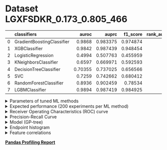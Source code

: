 # Dataset LGXFSDKR_0.173_0.805_466

|    | classifiers                |   auroc |    auprc |   f1_score |   rank_auroc |   rank_auprc |   rank_f1 |
|---:|:---------------------------|--------:|---------:|-----------:|-------------:|-------------:|----------:|
|  0 | GradientBoostingClassifier | 0.9868  | 0.983375 |   0.974874 |            2 |            3 |         2 |
|  1 | XGBClassifier              | 0.9842  | 0.987439 |   0.948454 |            3 |            1 |         3 |
|  2 | LogisticRegression         | 0.4994  | 0.507763 |   0.455959 |            8 |            8 |         8 |
|  3 | KNeighborsClassifier       | 0.6597  | 0.669971 |   0.592593 |            7 |            7 |         7 |
|  4 | DecisionTreeClassifier     | 0.70355 | 0.737025 |   0.656566 |            6 |            6 |         6 |
|  5 | SVC                        | 0.7259  | 0.742662 |   0.680412 |            5 |            5 |         5 |
|  6 | RandomForestClassifier     | 0.8936  | 0.902459 |   0.78534  |            4 |            4 |         4 |
|  7 | LGBMClassifier             | 0.9894  | 0.987419 |   0.984925 |            1 |            1 |         1 |


<details>
<summary>Parameters of tuned ML methods</summary>


```
GradientBoostingClassifier(ccp_alpha=0.0, criterion='friedman_mse', init=None,
                           learning_rate=0.09856925468972667, loss='deviance',
                           max_depth=8, max_features=None, max_leaf_nodes=None,
                           min_impurity_decrease=0.0, min_impurity_split=None,
                           min_samples_leaf=1, min_samples_split=2,
                           min_weight_fraction_leaf=0.0, n_estimators=100,
                           n_iter_no_change=18, presort='deprecated',
                           random_state=466, subsample=1.0, tol=1e-07,
                           validation_fraction=0.02, verbose=0,
                           warm_start=False)
XGBClassifier(alpha=0.001309347764360703, base_score=0.5, booster='gbtree',
              colsample_bylevel=1, colsample_bynode=1, colsample_bytree=1,
              eta=0.09039419595826592, eval_metric='logloss', gamma=0.0,
              gpu_id=-1, importance_type='gain', interaction_constraints=None,
              learning_rate=0.0903941989, max_delta_step=0, max_depth=8,
              min_child_weight=1, missing=nan, monotone_constraints=None,
              n_estimators=92, n_jobs=0, num_parallel_tree=1,
              objective='binary:logistic', random_state=466,
              reg_alpha=0.0013093478, reg_lambda=6.688827744595406e-05,
              scale_pos_weight=1, subsample=1, tree_method=None,
              validate_parameters=False, verbosity=None)
LogisticRegression(C=0.00019253501661343955, class_weight=None, dual=False,
                   fit_intercept=True, intercept_scaling=1, l1_ratio=None,
                   max_iter=100, multi_class='auto', n_jobs=None, penalty='l2',
                   random_state=466, solver='newton-cg', tol=0.0001, verbose=0,
                   warm_start=False)
KNeighborsClassifier(algorithm='auto', leaf_size=30, metric='minkowski',
                     metric_params=None, n_jobs=None, n_neighbors=20, p=1,
                     weights='distance')
DecisionTreeClassifier(ccp_alpha=0.0, class_weight=None, criterion='gini',
                       max_depth=10, max_features=None, max_leaf_nodes=None,
                       min_impurity_decrease=0.0, min_impurity_split=None,
                       min_samples_leaf=4, min_samples_split=3,
                       min_weight_fraction_leaf=0.0, presort='deprecated',
                       random_state=466, splitter='best')
SVC(C=0.016429988326301985, break_ties=False, cache_size=200,
    class_weight='balanced', coef0=5.300000000000001,
    decision_function_shape='ovr', degree=5, gamma='auto', kernel='poly',
    max_iter=-1, probability=True, random_state=466, shrinking=True,
    tol=0.009128945030583608, verbose=False)
RandomForestClassifier(bootstrap=True, ccp_alpha=0.0, class_weight=None,
                       criterion='gini', max_depth=10, max_features=None,
                       max_leaf_nodes=None, max_samples=None,
                       min_impurity_decrease=0.0, min_impurity_split=None,
                       min_samples_leaf=4, min_samples_split=6,
                       min_weight_fraction_leaf=0.0, n_estimators=97,
                       n_jobs=None, oob_score=False, random_state=466,
                       verbose=0, warm_start=False)
LGBMClassifier(boosting_type='dart', class_weight=None, colsample_bytree=1.0,
               importance_type='split', learning_rate=0.1, max_depth=5,
               metric='binary_logloss', min_child_samples=20,
               min_child_weight=0.001, min_split_gain=0.0, n_estimators=97,
               n_jobs=-1, num_leaves=103, objective='binary', random_state=466,
               reg_alpha=0.0, reg_lambda=0.0, silent=True, subsample=1.0,
               subsample_for_bin=200000, subsample_freq=0)
```

</details>

<details>
<summary>Expected performance (200 experiments per ML method)</summary>
<img src='LGXFSDKR_0.173_0.805_466-box.svg' width=40% />
</details>

<details>
<summary>Receiver Operating Characteristics (ROC) curve</summary>
<img src='LGXFSDKR_0.173_0.805_466-roc.svg' width=40% />
</details>

<details>
<summary>Precision-Recall Curve</summary>
<img src='LGXFSDKR_0.173_0.805_466-prc.svg' width=40% />
</details>

<details>
<summary>Model (GP-tree)</summary>
<img src='LGXFSDKR_0.173_0.805_466-model.svg' height=10% />
</details>

<details>
<summary>Endpoint histogram</summary>
<img src='LGXFSDKR_0.173_0.805_466-endpoint.svg' width=40% />
</details>

<details>
<summary>Feature correlations</summary>
<img src='LGXFSDKR_0.173_0.805_466-corr.svg' width=40% />
</details>

[**Pandas Profiling Report**](https://github.io/athril/digen-test/docs/profile/LGXFSDKR_0.173_0.805_466.html)